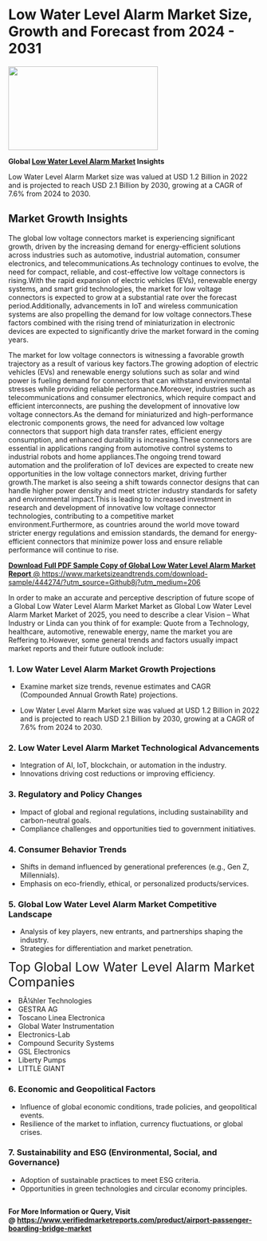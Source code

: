<H1>Low Water Level Alarm Market Size, Growth and Forecast from 2024 - 2031</H1><img class="aligncenter size-medium wp-image-584254" src="https://thirdeyenews.in/wp-content/uploads/2024/09/Global-Market-Research-300x168.jpeg" alt="" width="300" height="168" /><p><strong>Global&nbsp;<a href="https://www.marketsizeandtrends.com/download-sample/444274/?utm_source=Github8j?utm_medium=206">Low Water Level Alarm Market</a> Insights</strong></p><p>Low Water Level Alarm Market size was valued at USD 1.2 Billion in 2022 and is projected to reach USD 2.1 Billion by 2030, growing at a CAGR of 7.6% from 2024 to 2030.</p><p><h2>Market Growth Insights</h2> <p>The global low voltage connectors market is experiencing significant growth, driven by the increasing demand for energy-efficient solutions across industries such as automotive, industrial automation, consumer electronics, and telecommunications.As technology continues to evolve, the need for compact, reliable, and cost-effective low voltage connectors is rising.With the rapid expansion of electric vehicles (EVs), renewable energy systems, and smart grid technologies, the market for low voltage connectors is expected to grow at a substantial rate over the forecast period.Additionally, advancements in IoT and wireless communication systems are also propelling the demand for low voltage connectors.These factors combined with the rising trend of miniaturization in electronic devices are expected to significantly drive the market forward in the coming years.</p> <p><a href="#"></a></p> <p>The market for low voltage connectors is witnessing a favorable growth trajectory as a result of various key factors.The growing adoption of electric vehicles (EVs) and renewable energy solutions such as solar and wind power is fueling demand for connectors that can withstand environmental stresses while providing reliable performance.Moreover, industries such as telecommunications and consumer electronics, which require compact and efficient interconnects, are pushing the development of innovative low voltage connectors.As the demand for miniaturized and high-performance electronic components grows, the need for advanced low voltage connectors that support high data transfer rates, efficient energy consumption, and enhanced durability is increasing.These connectors are essential in applications ranging from automotive control systems to industrial robots and home appliances.The ongoing trend toward automation and the proliferation of IoT devices are expected to create new opportunities in the low voltage connectors market, driving further growth.The market is also seeing a shift towards connector designs that can handle higher power density and meet stricter industry standards for safety and environmental impact.This is leading to increased investment in research and development of innovative low voltage connector technologies, contributing to a competitive market environment.Furthermore, as countries around the world move toward stricter energy regulations and emission standards, the demand for energy-efficient connectors that minimize power loss and ensure reliable performance will continue to rise.</p> <p><a href="#"></p><p><span class=""><strong>Download Full PDF Sample Copy of Global Low Water Level Alarm Market Report</strong> @ <a href="https://www.marketsizeandtrends.com/download-sample/444274/?utm_source=Github8j?utm_medium=206" target="_blank">https://www.marketsizeandtrends.com/download-sample/444274/?utm_source=Github8j?utm_medium=206</a></span></p><p>In order to make an accurate and perceptive description of future scope of a Global&nbsp;Low Water Level Alarm Market Market as Global&nbsp;Low Water Level Alarm Market Market of 2025, you need to describe a clear Vision &ndash; What Industry or Linda can you think of for example: Quote from a Technology, healthcare, automotive, renewable energy, name the market you are Reffering to.However, some general trends and factors usually impact market reports and their future outlook include:</p><h3>1.&nbsp;<strong>Low Water Level Alarm Market Growth Projections</strong></h3><ul><li>Examine market size trends, revenue estimates and CAGR (Compounded Annual Growth Rate) projections.</li><li><p>Low Water Level Alarm Market size was valued at USD 1.2 Billion in 2022 and is projected to reach USD 2.1 Billion by 2030, growing at a CAGR of 7.6% from 2024 to 2030.</p></li></ul><h3>2.&nbsp;<strong>Low Water Level Alarm Market Technological Advancements</strong></h3><ul><li>Integration of AI, IoT, blockchain, or automation in the industry.</li><li>Innovations driving cost reductions or improving efficiency.</li></ul><h3>3.&nbsp;<strong>Regulatory and Policy Changes</strong></h3><ul><li>Impact of global and regional regulations, including sustainability and carbon-neutral goals.</li><li>Compliance challenges and opportunities tied to government initiatives.</li></ul><h3>4.&nbsp;<strong>Consumer Behavior Trends</strong></h3><ul><li>Shifts in demand influenced by generational preferences (e.g., Gen Z, Millennials).</li><li>Emphasis on eco-friendly, ethical, or personalized products/services.</li></ul><h3>5.&nbsp;<strong>Global Low Water Level Alarm Market Competitive Landscape</strong></h3><ul><li>Analysis of key players, new entrants, and partnerships shaping the industry.</li><li>Strategies for differentiation and market penetration.</li></ul><p data-pm-slice="1 1 []"><span style="color: inherit; font-family: inherit; font-size: 25px;">Top Global Low Water Level Alarm Market Companies</span></p><div class="" data-test-id=""><p><li>BÃ¼hler Technologies</li><li> GESTRA AG</li><li> Toscano Linea Electronica</li><li> Global Water Instrumentation</li><li> Electronics-Lab</li><li> Compound Security Systems</li><li> GSL Electronics</li><li> Liberty Pumps</li><li> LITTLE GIANT</li></p></div><h3>6.&nbsp;<strong>Economic and Geopolitical Factors</strong></h3><ul><li>Influence of global economic conditions, trade policies, and geopolitical events.</li><li>Resilience of the market to inflation, currency fluctuations, or global crises.</li></ul><h3>7.&nbsp;<strong>Sustainability and ESG (Environmental, Social, and Governance)</strong></h3><ul><li>Adoption of sustainable practices to meet ESG criteria.</li><li>Opportunities in green technologies and circular economy principles.</li></ul><h2><strong style="font-size: 14px;">For More Information or Query, Visit @&nbsp;</strong><a style="background-color: #ffffff; font-size: 14px;" href="https://www.marketsizeandtrends.com/report/low-water-level-alarm-market/" target="_blank">https://www.verifiedmarketreports.com/product/airport-passenger-boarding-bridge-market</a></h2>